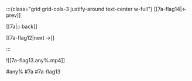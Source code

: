 :::{class="grid grid-cols-3 justify-around text-center w-full"}
[[7a-flag14|← prev]]

[[7a|⌂ back]]

[[7a-flag12|next →]]

:::

![[7a-flag13.any%.mp4]]

#any% #7a #7a-flag13